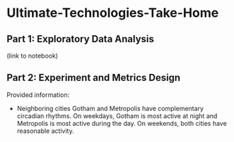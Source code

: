 # Ultimate-Technologies-Take-Home

## Part 1: Exploratory Data Analysis
(link to notebook)

## Part 2: Experiment and Metrics Design
Provided information:
* Neighboring cities Gotham and Metropolis have complementary circadian rhythms. On weekdays, Gotham is most active at night and Metropolis is most active during the day. On weekends, both cities have reasonable activity.
